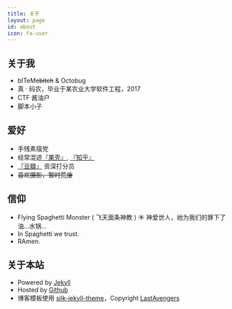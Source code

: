 ```yaml
---
title: 关于
layout: page
id: about
icon: fa-user
---
```


关于我
---

* bITeMe<del>bitch</del> & Octobug
* 真 · 码农，毕业于某农业大学软件工程，2017
* CTF 酱油户
* 脚本小子

爱好
---

* 手残素描党
* 经常混迹<a href="http://www.guokr.com/i/0466223402/" target="_blank">『果壳』</a>, <a href="http://www.zhihu.com/people/donotbiteme" target="_blank">『知乎』</a>
* <a href="http://www.douban.com/people/bitemebitch/" target="_blank">『豆瓣』</a>
		资深打分员
* <del>喜欢摄影，暂时荒废</del>

信仰
---

* Flying Spaghetti Monster ( 飞天面条神教 )
☀ 神爱世人，祂为我们的罪下了油...水锅...
* In Spaghetti we trust.
* RAmen.

关于本站
--------

* Powered by [Jekyll](http://jekyllrb.com/) 
* Hosted by [Github](https://github.com)
* 博客模板使用 [silk-jekyll-theme](https://github.com/lastavenger/silk-jekyll-theme)，Copyright [LastAvengers](http://lastavenger.github.io/)